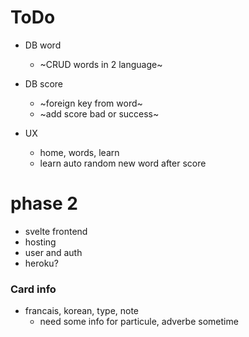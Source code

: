 # ToDo
- DB word
    - ~CRUD words in 2 language~

- DB score
    - ~foreign key from word~
    - ~add score bad or success~

- UX
    - home, words, learn
    - learn auto random new word after score


# phase 2
- svelte frontend
- hosting
- user and auth
- heroku?

### Card info
- francais, korean, type, note
    - need some info for particule, adverbe sometime